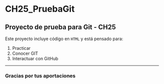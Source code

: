 # CH25_PruebaGit
## Proyecto de prueba para Git - CH25

Este proyecto incluye código en `HTML` y está pensado para:
1. Practicar
2. Conocer GIT
3. Interactuar con GitHub

---

### Gracias por tus aportaciones

